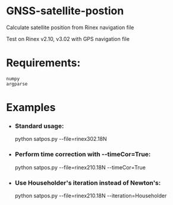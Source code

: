 # GNSS-satellite-postion
Calculate satellite position from Rinex navigation file

Test on Rinex v2.10, v3.02 with GPS navigation file

# Requirements:
    numpy
    argparse
    
# Examples
  
  * ### Standard usage:
    python satpos.py --file=rinex302.18N
    
  * ### Perform time correction with --timeCor=True:
    python satpos.py --file=rinex210.18N --timeCor=True
  
  * ### Use Householder's iteration instead of Newton's:
    python satpos.py --file=rinex210.18N --iteration=Householder
